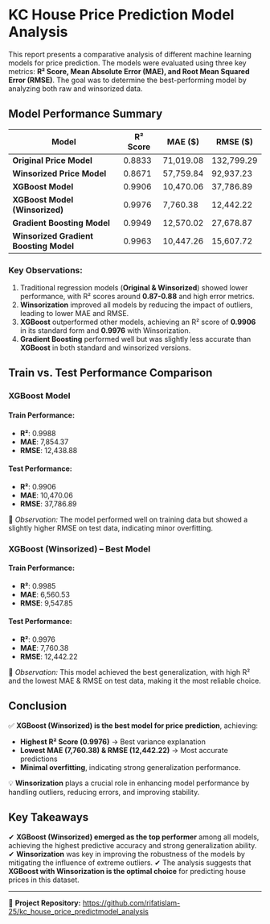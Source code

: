 # KC House Price Prediction Model Analysis

This report presents a comparative analysis of different machine learning models for price prediction. The models were evaluated using three key metrics: **R² Score, Mean Absolute Error (MAE), and Root Mean Squared Error (RMSE)**. The goal was to determine the best-performing model by analyzing both raw and winsorized data.

## Model Performance Summary

| Model                               | R² Score | MAE ($)     | RMSE ($)     |
|--------------------------------------|-----------|-------------|--------------|
| **Original Price Model**             | 0.8833    | 71,019.08   | 132,799.29   |
| **Winsorized Price Model**           | 0.8671    | 57,759.84   | 92,937.23    |
| **XGBoost Model**                    | 0.9906    | 10,470.06   | 37,786.89    |
| **XGBoost Model (Winsorized)**       | 0.9976    | 7,760.38    | 12,442.22    |
| **Gradient Boosting Model**          | 0.9949    | 12,570.02   | 27,678.87    |
| **Winsorized Gradient Boosting Model** | 0.9963    | 10,447.26   | 15,607.72    |

### Key Observations:
1. Traditional regression models (**Original & Winsorized**) showed lower performance, with R² scores around **0.87-0.88** and high error metrics.
2. **Winsorization** improved all models by reducing the impact of outliers, leading to lower MAE and RMSE.
3. **XGBoost** outperformed other models, achieving an R² score of **0.9906** in its standard form and **0.9976** with Winsorization.
4. **Gradient Boosting** performed well but was slightly less accurate than **XGBoost** in both standard and winsorized versions.

## Train vs. Test Performance Comparison

### **XGBoost Model**
#### Train Performance:
- **R²**: 0.9988
- **MAE**: 7,854.37
- **RMSE**: 12,438.88

#### Test Performance:
- **R²**: 0.9906
- **MAE**: 10,470.06
- **RMSE**: 37,786.89

📌 *Observation:* The model performed well on training data but showed a slightly higher RMSE on test data, indicating minor overfitting.

### **XGBoost (Winsorized) – Best Model**
#### Train Performance:
- **R²**: 0.9985
- **MAE**: 6,560.53
- **RMSE**: 9,547.85

#### Test Performance:
- **R²**: 0.9976
- **MAE**: 7,760.38
- **RMSE**: 12,442.22

📌 *Observation:* This model achieved the best generalization, with high R² and the lowest MAE & RMSE on test data, making it the most reliable choice.

## Conclusion
✅ **XGBoost (Winsorized) is the best model for price prediction**, achieving:
- **Highest R² Score (0.9976)** → Best variance explanation
- **Lowest MAE (7,760.38) & RMSE (12,442.22)** → Most accurate predictions
- **Minimal overfitting**, indicating strong generalization performance.

💡 **Winsorization** plays a crucial role in enhancing model performance by handling outliers, reducing errors, and improving stability.

## Key Takeaways
✔ **XGBoost (Winsorized) emerged as the top performer** among all models, achieving the highest predictive accuracy and strong generalization ability.
✔ **Winsorization** was key in improving the robustness of the models by mitigating the influence of extreme outliers.
✔ The analysis suggests that **XGBoost with Winsorization is the optimal choice** for predicting house prices in this dataset.

---
📌 **Project Repository:** https://github.com/rifatislam-25/kc_house_price_predictmodel_analysis

